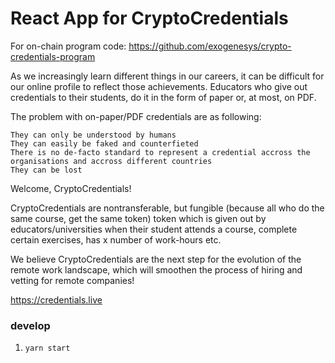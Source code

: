# React App for CryptoCredentials

For on-chain program code: https://github.com/exogenesys/crypto-credentials-program

As we increasingly learn different things in our careers, it can be difficult for our online profile to reflect those achievements. Educators who give out credentials to their students, do it in the form of paper or, at most, on PDF.

The problem with on-paper/PDF credentials are as following:

    They can only be understood by humans
    They can easily be faked and counterfieted
    There is no de-facto standard to represent a credential accross the organisations and accross different countries
    They can be lost

Welcome, CryptoCredentials!

CryptoCredentials are nontransferable, but fungible (because all who do the same course, get the same token) token which is given out by educators/universities when their student attends a course, complete certain exercises, has x number of work-hours etc.

We believe CryptoCredentials are the next step for the evolution of the remote work landscape, which will smoothen the process of hiring and vetting for remote companies!

https://credentials.live

### develop

1. `yarn start`
